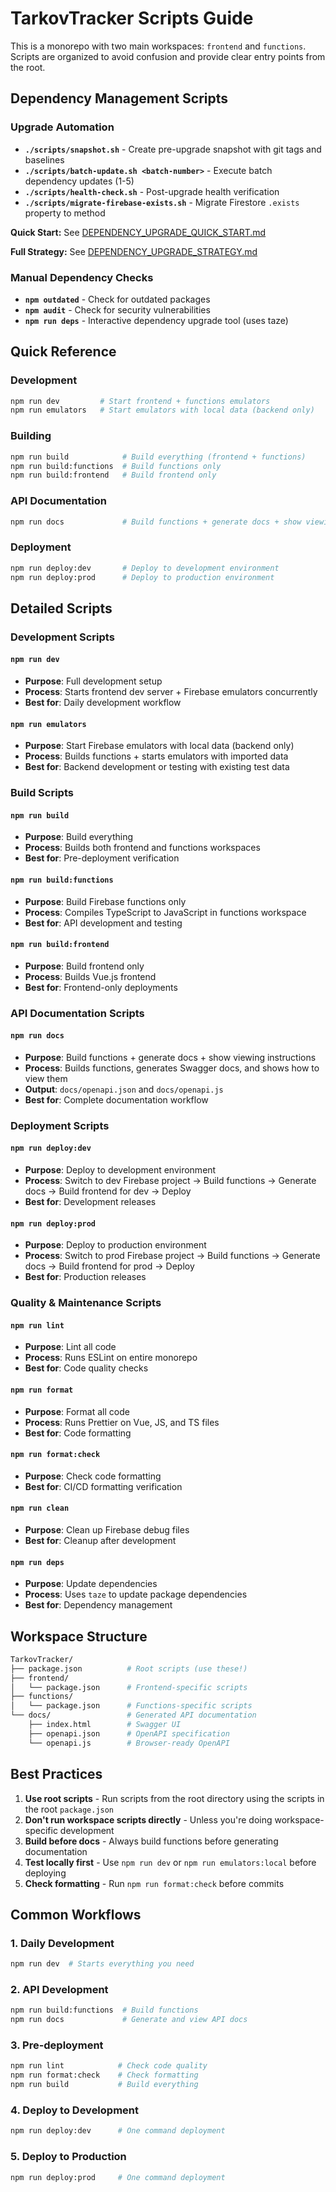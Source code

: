 # TarkovTracker Scripts Guide

This is a monorepo with two main workspaces: `frontend` and `functions`. Scripts are organized to avoid confusion and provide clear entry points from the root.

## Dependency Management Scripts

### Upgrade Automation

- **`./scripts/snapshot.sh`** - Create pre-upgrade snapshot with git tags and baselines
- **`./scripts/batch-update.sh <batch-number>`** - Execute batch dependency updates (1-5)
- **`./scripts/health-check.sh`** - Post-upgrade health verification
- **`./scripts/migrate-firebase-exists.sh`** - Migrate Firestore `.exists` property to method

**Quick Start:** See [DEPENDENCY_UPGRADE_QUICK_START.md](./DEPENDENCY_UPGRADE_QUICK_START.md)

**Full Strategy:** See [DEPENDENCY_UPGRADE_STRATEGY.md](./DEPENDENCY_UPGRADE_STRATEGY.md)

### Manual Dependency Checks

- **`npm outdated`** - Check for outdated packages
- **`npm audit`** - Check for security vulnerabilities
- **`npm run deps`** - Interactive dependency upgrade tool (uses taze)

## Quick Reference

### Development

```bash
npm run dev         # Start frontend + functions emulators
npm run emulators   # Start emulators with local data (backend only)
```

### Building

```bash
npm run build            # Build everything (frontend + functions)
npm run build:functions  # Build functions only
npm run build:frontend   # Build frontend only
```

### API Documentation

```bash
npm run docs             # Build functions + generate docs + show viewing instructions
```

### Deployment

```bash
npm run deploy:dev       # Deploy to development environment
npm run deploy:prod      # Deploy to production environment
```

## Detailed Scripts

### Development Scripts

#### `npm run dev`

- **Purpose**: Full development setup
- **Process**: Starts frontend dev server + Firebase emulators concurrently
- **Best for**: Daily development workflow

#### `npm run emulators`

- **Purpose**: Start Firebase emulators with local data (backend only)
- **Process**: Builds functions + starts emulators with imported data
- **Best for**: Backend development or testing with existing test data

### Build Scripts

#### `npm run build`

- **Purpose**: Build everything
- **Process**: Builds both frontend and functions workspaces
- **Best for**: Pre-deployment verification

#### `npm run build:functions`

- **Purpose**: Build Firebase functions only
- **Process**: Compiles TypeScript to JavaScript in functions workspace
- **Best for**: API development and testing

#### `npm run build:frontend`

- **Purpose**: Build frontend only
- **Process**: Builds Vue.js frontend
- **Best for**: Frontend-only deployments

### API Documentation Scripts

#### `npm run docs`

- **Purpose**: Build functions + generate docs + show viewing instructions
- **Process**: Builds functions, generates Swagger docs, and shows how to view them
- **Output**: `docs/openapi.json` and `docs/openapi.js`
- **Best for**: Complete documentation workflow

### Deployment Scripts

#### `npm run deploy:dev`

- **Purpose**: Deploy to development environment
- **Process**: Switch to dev Firebase project → Build functions → Generate docs → Build frontend for dev → Deploy
- **Best for**: Development releases

#### `npm run deploy:prod`

- **Purpose**: Deploy to production environment
- **Process**: Switch to prod Firebase project → Build functions → Generate docs → Build frontend for prod → Deploy
- **Best for**: Production releases

### Quality & Maintenance Scripts

#### `npm run lint`

- **Purpose**: Lint all code
- **Process**: Runs ESLint on entire monorepo
- **Best for**: Code quality checks

#### `npm run format`

- **Purpose**: Format all code
- **Process**: Runs Prettier on Vue, JS, and TS files
- **Best for**: Code formatting

#### `npm run format:check`

- **Purpose**: Check code formatting
- **Best for**: CI/CD formatting verification

#### `npm run clean`

- **Purpose**: Clean up Firebase debug files
- **Best for**: Cleanup after development

#### `npm run deps`

- **Purpose**: Update dependencies
- **Process**: Uses `taze` to update package dependencies
- **Best for**: Dependency management

## Workspace Structure

```bash
TarkovTracker/
├── package.json          # Root scripts (use these!)
├── frontend/
│   └── package.json      # Frontend-specific scripts
├── functions/
│   └── package.json      # Functions-specific scripts
└── docs/                 # Generated API documentation
    ├── index.html        # Swagger UI
    ├── openapi.json      # OpenAPI specification
    └── openapi.js        # Browser-ready OpenAPI
```

## Best Practices

1. **Use root scripts** - Run scripts from the root directory using the scripts in the root `package.json`
2. **Don't run workspace scripts directly** - Unless you're doing workspace-specific development
3. **Build before docs** - Always build functions before generating documentation
4. **Test locally first** - Use `npm run dev` or `npm run emulators:local` before deploying
5. **Check formatting** - Run `npm run format:check` before commits

## Common Workflows

### 1. Daily Development

```bash
npm run dev  # Starts everything you need
```

### 2. API Development

```bash
npm run build:functions  # Build functions
npm run docs             # Generate and view API docs
```

### 3. Pre-deployment

```bash
npm run lint            # Check code quality
npm run format:check    # Check formatting
npm run build           # Build everything
```

### 4. Deploy to Development

```bash
npm run deploy:dev      # One command deployment
```

### 5. Deploy to Production

```bash
npm run deploy:prod     # One command deployment
```
